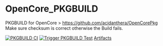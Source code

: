 # OpenCore_PKGBUILD
PKGBUILD for OpenCore > https://github.com/acidanthera/OpenCorePkg Make sure checksum is correct otherwise the Build fails.

[![PKGBUILD CI](https://github.com/pheiduck/OpenCore_PKGBUILD/actions/workflows/makepkg_ci.yml/badge.svg)](https://github.com/pheiduck/OpenCore_PKGBUILD/actions/workflows/makepkg_ci.yml)
[![Trigger PKGBUILD Test](https://github.com/pheiduck/OpenCore_PKGBUILD/actions/workflows/ci.yml/badge.svg)](https://github.com/pheiduck/OpenCore_PKGBUILD/actions/workflows/ci.yml)
[Artifacts](https://github.com/pheiduck/OpenCore_PKGBUILD/suites/2814483999/artifacts/)
